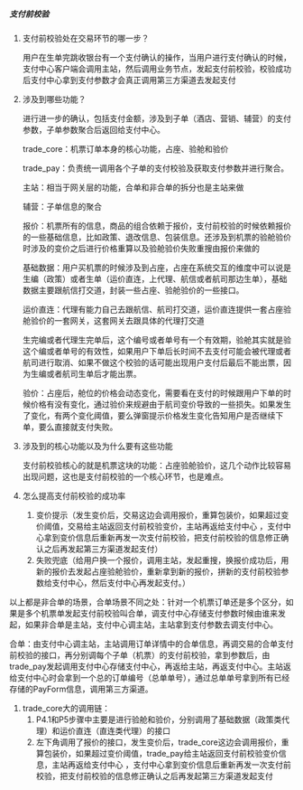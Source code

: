 ##### 支付前校验

1. 支付前校验处在交易环节的哪一步？

   用户在生单完跳收银台有一个支付确认的操作，当用户进行支付确认的时候，支付中心客户端会调用主站，然后调用业务节点，发起支付前校验，校验成功后支付中心拿到支付参数才会真正调用第三方渠道去发起支付

2. 涉及到哪些功能？

   进行进一步的确认，包括支付金额，涉及到子单（酒店、营销、辅营）的支付参数，子单参数聚合后返回给支付中心。

   trade_core：机票订单本身的核心功能，占座、验舱和验价

   trade_pay：负责统一调用各个子单的支付校验及获取支付参数并进行聚合。

   主站：相当于网关层的功能，合单和非合单的拆分也是主站来做

   辅营：子单信息的聚合

   报价：机票所有的信息，商品的组合依赖于报价，支付前校验的时候依赖报价的一些基础信息，比如政策、退改信息、包装信息。还涉及到机票的验舱验价时涉及的变价之后进行价格重算以及验舱验价失败重搜由报价来做的

   基础数据：用户买机票的时候涉及到占座，占座在系统交互的维度中可以说是生编（政策）或者生单（运价直连，上代理、航信或者航司那边生单），基础数据主要跟航信打交道，封装一些占座、验舱验价的一些接口。

   

   运价直连：代理有能力自己去跟航信、航司打交道，运价直连提供一套占座验舱验价的一套网关，这套网关去跟具体的代理打交道

   

   生完编或者代理生完单后，这个编号或者单号有一个有效期，验舱其实就是验这个编或者单号的有效性，如果用户下单后长时间不去支付可能会被代理或者航司进行取消、如果不做这个校验的话可能出现用户支付后最后不能出票，因为生编或者航司生单后才能出票。

   验价：占座后，舱位的价格会动态变化，需要看在支付的时候跟用户下单的时候价格有没有变化，通过验价来规避由于航司变价导致的一些损失。如果发生了变化，有两个变化阈值，要么弹窗提示价格发生变化告知用户是否继续下单，要么直接就支付失败。

3. 涉及到的核心功能以及为什么要有这些功能

   支付前校验核心的就是机票这块的功能：占座验舱验价，这几个动作比较容易出现问题，这也是支付前校验的一个核心环节，也是难点。

4. 怎么提高支付前校验的成功率
   1. 变价提示（发生变价后，交易这边会调用报价，重算包装价，如果超过变价阈值，交易给主站返回支付前校验变价，主站再返给支付中心 ，支付中心拿到变价信息后重新再发一次支付前校验，把支付前校验的信息修正确认之后再发起第三方渠道发起支付）
   2. 失败兜底（给用户换一个报价，调用主站，发起重搜，换报价成功后，用新的报价去发起占座验舱验价，重新拿到新的报价，拼新的支付前校验参数给支付中心，然后支付中心再发起支付。）

以上都是非合单的场景，合单场景不同之处：针对一个机票订单还是多个区分，如果是多个机票单发起支付前校验叫合单，调支付中心存储支付参数时候由谁来发起，如果非合单是主站，支付中心调主站，主站拿到支付参数去调支付中心。

合单：由支付中心调主站，主站调用订单详情中的合单信息，再调交易的合单支付前校验的接口，再分别调每个子单（机票）的支付前校验，拿到参数后，由trade_pay发起调用支付中心存储支付中心，再返给主站，再返支付中心。主站返给支付中心时会拿到一个总的订单编号（总单单号），通过总单单号拿到所有已经存储的PayForm信息，调用第三方渠道。

1. trade_core大的调用链：
   1. P4.1和P5步骤中主要是进行验舱和验价，分别调用了基础数据（政策类代理）和运价直连（直连类代理）的接口
   2. 左下角调用了报价的接口，发生变价后，trade_core这边会调用报价，重算包装价，如果超过变价阈值，trade_pay给主站返回支付前校验变价信息，主站再返给支付中心 ，支付中心拿到变价信息后重新再发一次支付前校验，把支付前校验的信息修正确认之后再发起第三方渠道发起支付

